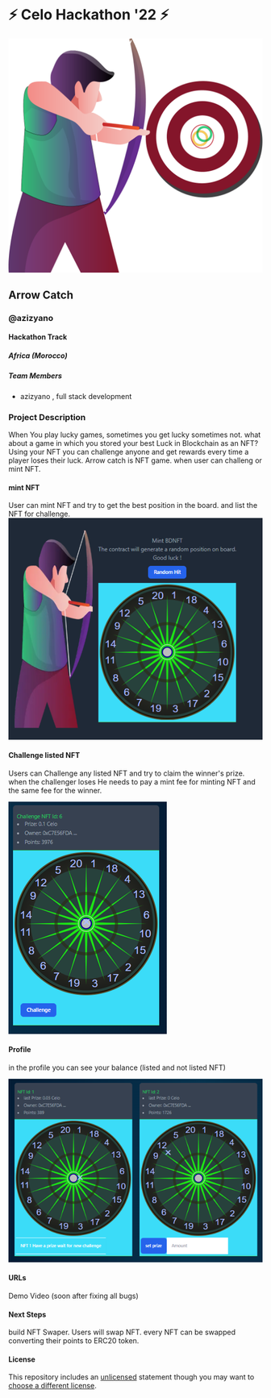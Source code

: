 
# ⚡ Celo Hackathon '22 ⚡

![home](https://github.com/azizyano/build-with-celo-hackathon/blob/main/Arrow_Catch/assets/home.png)

## Arrow Catch

### @azizyano
#### Hackathon Track

##### Africa (Morocco)

##### Team Members
- azizyano , full stack development

### Project Description

When You play lucky games, sometimes you get lucky sometimes not. what about a game in which you stored your best Luck in Blockchain as an NFT? Using your NFT you can challenge anyone and get rewards every time a player loses their luck.
Arrow catch is NFT game. when user can challeng or mint NFT. 
#### mint NFT 
User can mint NFT and try to get the best position in the board. and list the NFT for challenge.
![mint](https://github.com/azizyano/build-with-celo-hackathon/blob/main/Arrow_Catch/assets/mint.png)

#### Challenge listed NFT

Users can Challenge any listed NFT and try to claim the winner's prize. when the challenger loses He needs to pay a mint fee for minting NFT and the same fee for the winner.

![mint](https://github.com/azizyano/build-with-celo-hackathon/blob/main/Arrow_Catch/assets/challenge.png)

#### Profile 
in the profile you can see your balance (listed and not listed NFT)

![mint](https://github.com/azizyano/build-with-celo-hackathon/blob/main/Arrow_Catch/assets/profile.png)



#### URLs
Demo Video (soon after fixing all bugs)


#### Next Steps
build NFT Swaper.
Users will swap NFT. every NFT can be swapped converting their points to ERC20 token.

#### License
This repository includes an [unlicensed](http://unlicense.org/) statement though you may want to [choose a different license](https://choosealicense.com/).
